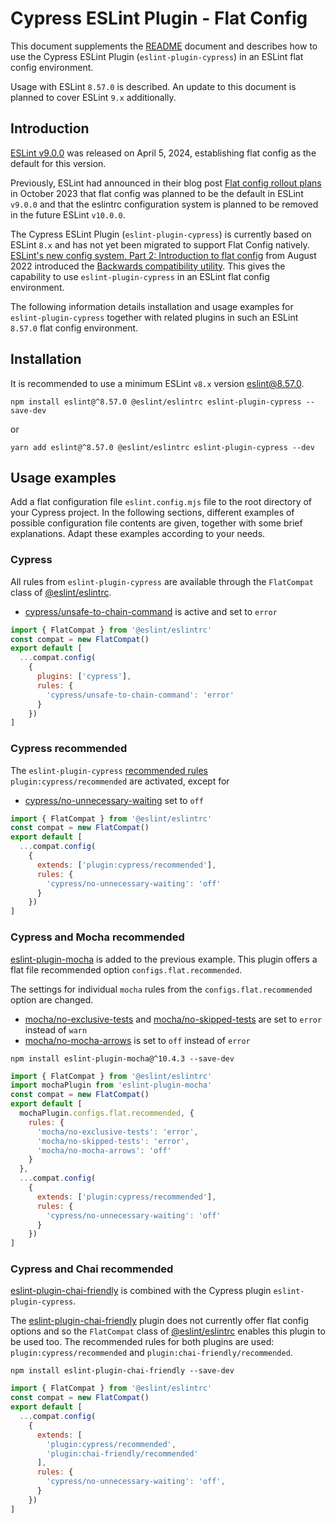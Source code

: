 # Cypress ESLint Plugin - Flat Config

This document supplements the [README](README.md) document and describes how to use the Cypress ESLint Plugin (`eslint-plugin-cypress`) in an ESLint flat config environment.

Usage with ESLint `8.57.0` is described. An update to this document is planned to cover ESLint `9.x` additionally.

## Introduction

[ESLint v9.0.0](https://eslint.org/blog/2024/04/eslint-v9.0.0-released/) was released on April 5, 2024, establishing flat config as the default for this version.

Previously, ESLint had announced in their blog post [Flat config rollout plans](https://eslint.org/blog/2023/10/flat-config-rollout-plans/) in October 2023 that flat config was planned to be the default in ESLint `v9.0.0` and that the eslintrc configuration system is planned to be removed in the future ESLint `v10.0.0`.

The Cypress ESLint Plugin (`eslint-plugin-cypress`) is currently based on ESLint `8.x` and has not yet been migrated to support Flat Config natively. [ESLint's new config system, Part 2: Introduction to flat config](https://eslint.org/blog/2022/08/new-config-system-part-2/) from August 2022 introduced the [Backwards compatibility utility](https://eslint.org/blog/2022/08/new-config-system-part-2/#backwards-compatibility-utility). This gives the capability to use `eslint-plugin-cypress` in an ESLint flat config environment.

The following information details installation and usage examples for `eslint-plugin-cypress` together with related plugins in such an ESLint `8.57.0` flat config environment.

## Installation

It is recommended to use a minimum ESLint `v8.x` version [eslint@8.57.0](https://github.com/eslint/eslint/releases/tag/v8.57.0).

```shell
npm install eslint@^8.57.0 @eslint/eslintrc eslint-plugin-cypress --save-dev
```

or

```shell
yarn add eslint@^8.57.0 @eslint/eslintrc eslint-plugin-cypress --dev
```

## Usage examples

Add a flat configuration file `eslint.config.mjs` file to the root directory of your Cypress project. In the following sections, different examples of possible configuration file contents are given, together with some brief explanations. Adapt these examples according to your needs.

### Cypress

All rules from `eslint-plugin-cypress` are available through the `FlatCompat` class of [@eslint/eslintrc](https://www.npmjs.com/package/@eslint/eslintrc).
- [cypress/unsafe-to-chain-command](https://github.com/cypress-io/eslint-plugin-cypress/blob/master/docs/rules/unsafe-to-chain-command.md) is active and set to `error`

```js
import { FlatCompat } from '@eslint/eslintrc'
const compat = new FlatCompat()
export default [
  ...compat.config(
    {
      plugins: ['cypress'],
      rules: {
        'cypress/unsafe-to-chain-command': 'error'
      }
    })
]
```

### Cypress recommended

The `eslint-plugin-cypress` [recommended rules](README.md#rules) `plugin:cypress/recommended` are activated, except for
- [cypress/no-unnecessary-waiting](https://github.com/cypress-io/eslint-plugin-cypress/blob/master/docs/rules/no-unnecessary-waiting.md) set to `off`

```js
import { FlatCompat } from '@eslint/eslintrc'
const compat = new FlatCompat()
export default [
  ...compat.config(
    {
      extends: ['plugin:cypress/recommended'],
      rules: {
        'cypress/no-unnecessary-waiting': 'off'
      }
    })
]
```

### Cypress and Mocha recommended

[eslint-plugin-mocha](https://www.npmjs.com/package/eslint-plugin-mocha) is added to the previous example. This plugin offers a flat file recommended option `configs.flat.recommended`.

The settings for individual `mocha` rules from the `configs.flat.recommended` option are changed.
- [mocha/no-exclusive-tests](https://github.com/lo1tuma/eslint-plugin-mocha/blob/main/docs/rules/no-exclusive-tests.md) and [mocha/no-skipped-tests](https://github.com/lo1tuma/eslint-plugin-mocha/blob/main/docs/rules/no-skipped-tests.md) are set to `error` instead of `warn`
- [mocha/no-mocha-arrows](https://github.com/lo1tuma/eslint-plugin-mocha/blob/main/docs/rules/no-mocha-arrows.md) is set to `off` instead of `error`

```shell
npm install eslint-plugin-mocha@^10.4.3 --save-dev
```

```js
import { FlatCompat } from '@eslint/eslintrc'
import mochaPlugin from 'eslint-plugin-mocha'
const compat = new FlatCompat()
export default [
  mochaPlugin.configs.flat.recommended, {
    rules: {
      'mocha/no-exclusive-tests': 'error',
      'mocha/no-skipped-tests': 'error',
      'mocha/no-mocha-arrows': 'off'
    }
  },
  ...compat.config(
    {
      extends: ['plugin:cypress/recommended'],
      rules: {
        'cypress/no-unnecessary-waiting': 'off'
      }
    })
]
```

### Cypress and Chai recommended

[eslint-plugin-chai-friendly](https://www.npmjs.com/package/eslint-plugin-chai-friendly) is combined with the Cypress plugin `eslint-plugin-cypress`.

The [eslint-plugin-chai-friendly](https://www.npmjs.com/package/eslint-plugin-chai-friendly) plugin does not currently offer flat config options and so the `FlatCompat` class of [@eslint/eslintrc](https://www.npmjs.com/package/@eslint/eslintrc) enables this plugin to be used too. The recommended rules for both plugins are used: `plugin:cypress/recommended` and `plugin:chai-friendly/recommended`.

```shell
npm install eslint-plugin-chai-friendly --save-dev
```

```js
import { FlatCompat } from '@eslint/eslintrc'
const compat = new FlatCompat()
export default [
  ...compat.config(
    {
      extends: [
        'plugin:cypress/recommended',
        'plugin:chai-friendly/recommended'
      ],
      rules: {
        'cypress/no-unnecessary-waiting': 'off',
      }
    })
]
```
